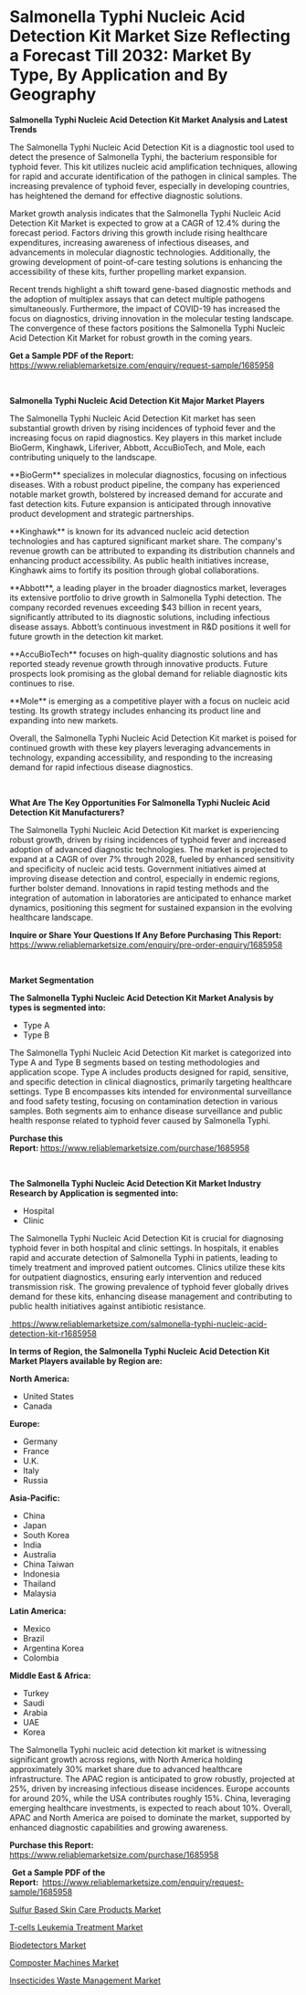 <p><h1>Salmonella Typhi Nucleic Acid Detection Kit Market Size Reflecting a Forecast Till 2032: Market By Type, By Application and By Geography</h1></p><p><strong>Salmonella Typhi Nucleic Acid Detection Kit Market Analysis and Latest Trends</strong></p>
<p><p>The Salmonella Typhi Nucleic Acid Detection Kit is a diagnostic tool used to detect the presence of Salmonella Typhi, the bacterium responsible for typhoid fever. This kit utilizes nucleic acid amplification techniques, allowing for rapid and accurate identification of the pathogen in clinical samples. The increasing prevalence of typhoid fever, especially in developing countries, has heightened the demand for effective diagnostic solutions.</p><p>Market growth analysis indicates that the Salmonella Typhi Nucleic Acid Detection Kit Market is expected to grow at a CAGR of 12.4% during the forecast period. Factors driving this growth include rising healthcare expenditures, increasing awareness of infectious diseases, and advancements in molecular diagnostic technologies. Additionally, the growing development of point-of-care testing solutions is enhancing the accessibility of these kits, further propelling market expansion.</p><p>Recent trends highlight a shift toward gene-based diagnostic methods and the adoption of multiplex assays that can detect multiple pathogens simultaneously. Furthermore, the impact of COVID-19 has increased the focus on diagnostics, driving innovation in the molecular testing landscape. The convergence of these factors positions the Salmonella Typhi Nucleic Acid Detection Kit Market for robust growth in the coming years.</p></p>
<p><strong>Get a Sample PDF of the Report:&nbsp;</strong> <a href="https://www.reliablemarketsize.com/enquiry/request-sample/1685958?utm_campaign=2115&utm_medium=2&utm_source=Github&utm_content=ia&utm_term=24032025&utm_id=salmonella-typhi-nucleic-acid-detection-kit">https://www.reliablemarketsize.com/enquiry/request-sample/1685958</a></p>
<p>&nbsp;</p>
<p><strong>Salmonella Typhi Nucleic Acid Detection Kit Major Market Players</strong></p>
<p><p>The Salmonella Typhi Nucleic Acid Detection Kit market has seen substantial growth driven by rising incidences of typhoid fever and the increasing focus on rapid diagnostics. Key players in this market include BioGerm, Kinghawk, Liferiver, Abbott, AccuBioTech, and Mole, each contributing uniquely to the landscape.</p><p>**BioGerm** specializes in molecular diagnostics, focusing on infectious diseases. With a robust product pipeline, the company has experienced notable market growth, bolstered by increased demand for accurate and fast detection kits. Future expansion is anticipated through innovative product development and strategic partnerships.</p><p>**Kinghawk** is known for its advanced nucleic acid detection technologies and has captured significant market share. The company's revenue growth can be attributed to expanding its distribution channels and enhancing product accessibility. As public health initiatives increase, Kinghawk aims to fortify its position through global collaborations.</p><p>**Abbott**, a leading player in the broader diagnostics market, leverages its extensive portfolio to drive growth in Salmonella Typhi detection. The company recorded revenues exceeding $43 billion in recent years, significantly attributed to its diagnostic solutions, including infectious disease assays. Abbott’s continuous investment in R&D positions it well for future growth in the detection kit market.</p><p>**AccuBioTech** focuses on high-quality diagnostic solutions and has reported steady revenue growth through innovative products. Future prospects look promising as the global demand for reliable diagnostic kits continues to rise.</p><p>**Mole** is emerging as a competitive player with a focus on nucleic acid testing. Its growth strategy includes enhancing its product line and expanding into new markets.</p><p>Overall, the Salmonella Typhi Nucleic Acid Detection Kit market is poised for continued growth with these key players leveraging advancements in technology, expanding accessibility, and responding to the increasing demand for rapid infectious disease diagnostics.</p></p>
<p>&nbsp;</p>
<p><strong>What Are The Key Opportunities For Salmonella Typhi Nucleic Acid Detection Kit Manufacturers?</strong></p>
<p><p>The Salmonella Typhi Nucleic Acid Detection Kit market is experiencing robust growth, driven by rising incidences of typhoid fever and increased adoption of advanced diagnostic technologies. The market is projected to expand at a CAGR of over 7% through 2028, fueled by enhanced sensitivity and specificity of nucleic acid tests. Government initiatives aimed at improving disease detection and control, especially in endemic regions, further bolster demand. Innovations in rapid testing methods and the integration of automation in laboratories are anticipated to enhance market dynamics, positioning this segment for sustained expansion in the evolving healthcare landscape.</p></p>
<p><strong>Inquire or Share Your Questions If Any Before Purchasing This Report:</strong> <a href="https://www.reliablemarketsize.com/enquiry/pre-order-enquiry/1685958?utm_campaign=2115&utm_medium=2&utm_source=Github&utm_content=ia&utm_term=24032025&utm_id=salmonella-typhi-nucleic-acid-detection-kit">https://www.reliablemarketsize.com/enquiry/pre-order-enquiry/1685958</a></p>
<p>&nbsp;</p>
<p><strong>Market Segmentation</strong></p>
<p><strong>The Salmonella Typhi Nucleic Acid Detection Kit Market Analysis by types is segmented into:</strong></p>
<p><ul><li>Type A</li><li>Type B</li></ul></p>
<p><p>The Salmonella Typhi Nucleic Acid Detection Kit market is categorized into Type A and Type B segments based on testing methodologies and application scope. Type A includes products designed for rapid, sensitive, and specific detection in clinical diagnostics, primarily targeting healthcare settings. Type B encompasses kits intended for environmental surveillance and food safety testing, focusing on contamination detection in various samples. Both segments aim to enhance disease surveillance and public health response related to typhoid fever caused by Salmonella Typhi.</p></p>
<p><strong>Purchase this Report:&nbsp;</strong><a href="https://www.reliablemarketsize.com/purchase/1685958?utm_campaign=2115&utm_medium=2&utm_source=Github&utm_content=ia&utm_term=24032025&utm_id=salmonella-typhi-nucleic-acid-detection-kit">https://www.reliablemarketsize.com/purchase/1685958</a></p>
<p>&nbsp;</p>
<p><strong>The Salmonella Typhi Nucleic Acid Detection Kit Market Industry Research by Application is segmented into:</strong></p>
<p><ul><li>Hospital</li><li>Clinic</li></ul></p>
<p><p>The Salmonella Typhi Nucleic Acid Detection Kit is crucial for diagnosing typhoid fever in both hospital and clinic settings. In hospitals, it enables rapid and accurate detection of Salmonella Typhi in patients, leading to timely treatment and improved patient outcomes. Clinics utilize these kits for outpatient diagnostics, ensuring early intervention and reduced transmission risk. The growing prevalence of typhoid fever globally drives demand for these kits, enhancing disease management and contributing to public health initiatives against antibiotic resistance.</p></p>
<p><a href="https://www.reliablemarketsize.com/salmonella-typhi-nucleic-acid-detection-kit-r1685958?utm_campaign=2115&utm_medium=2&utm_source=Github&utm_content=ia&utm_term=24032025&utm_id=salmonella-typhi-nucleic-acid-detection-kit">&nbsp;https://www.reliablemarketsize.com/salmonella-typhi-nucleic-acid-detection-kit-r1685958</a></p>
<p><strong>In terms of Region, the Salmonella Typhi Nucleic Acid Detection Kit Market Players available by Region are:</strong></p>
<p>
    <p> <strong> North America: </strong>
        <ul>
            <li>United States</li>
            <li>Canada</li>
        </ul>
        </p> 
    <p> <strong> Europe: </strong>
        <ul>
            <li>Germany</li>
            <li>France</li>
            <li>U.K.</li>
            <li>Italy</li>
            <li>Russia</li>
        </ul>
        </p> 
    <p> <strong> Asia-Pacific: </strong>
        <ul>
            <li>China</li>
            <li>Japan</li>
            <li>South Korea</li>
            <li>India</li>
            <li>Australia</li>
            <li>China Taiwan</li>
            <li>Indonesia</li>
            <li>Thailand</li>
            <li>Malaysia</li>
        </ul>
        </p> 
    <p> <strong> Latin America: </strong>
        <ul>
            <li>Mexico</li>
            <li>Brazil</li>
            <li>Argentina Korea</li>
            <li>Colombia</li>
        </ul>
        </p> 
    <p> <strong> Middle East & Africa: </strong>
        <ul>
            <li>Turkey</li>
            <li>Saudi</li>
            <li>Arabia</li>
            <li>UAE</li>
            <li>Korea</li>
        </ul>
    </p>
    </p>
<p><p>The Salmonella Typhi nucleic acid detection kit market is witnessing significant growth across regions, with North America holding approximately 30% market share due to advanced healthcare infrastructure. The APAC region is anticipated to grow robustly, projected at 25%, driven by increasing infectious disease incidences. Europe accounts for around 20%, while the USA contributes roughly 15%. China, leveraging emerging healthcare investments, is expected to reach about 10%. Overall, APAC and North America are poised to dominate the market, supported by enhanced diagnostic capabilities and growing awareness.</p></p>
<p><strong>Purchase this Report: </strong><a href="https://www.reliablemarketsize.com/purchase/1685958?utm_campaign=2115&utm_medium=2&utm_source=Github&utm_content=ia&utm_term=24032025&utm_id=salmonella-typhi-nucleic-acid-detection-kit">https://www.reliablemarketsize.com/purchase/1685958</a></p>
<p>&nbsp;<strong>Get a Sample PDF of the Report:&nbsp;&nbsp;</strong><a href="https://www.reliablemarketsize.com/enquiry/request-sample/1685958?utm_campaign=2115&utm_medium=2&utm_source=Github&utm_content=ia&utm_term=24032025&utm_id=salmonella-typhi-nucleic-acid-detection-kit">https://www.reliablemarketsize.com/enquiry/request-sample/1685958</a></p>
<p><strong></strong></p>
<p><p><a href="https://github.com/sofayahoo2023/Market-Research-Report-List-7/blob/main/sulfur-based-skin-care-products-market.md?utm_campaign=2115&utm_medium=2&utm_source=Github&utm_content=ia&utm_term=24032025&utm_id=salmonella-typhi-nucleic-acid-detection-kit">Sulfur Based Skin Care Products Market</a></p><p><a href="https://github.com/guzmabugbyf1/Market-Research-Report-List-1/blob/main/t-cells-leukemia-treatment-market.md?utm_campaign=2115&utm_medium=2&utm_source=Github&utm_content=ia&utm_term=24032025&utm_id=salmonella-typhi-nucleic-acid-detection-kit">T-cells Leukemia Treatment Market</a></p><p><a href="https://github.com/joannesouthgate/Market-Research-Report-List-5/blob/main/biodetectors-market.md?utm_campaign=2115&utm_medium=2&utm_source=Github&utm_content=ia&utm_term=24032025&utm_id=salmonella-typhi-nucleic-acid-detection-kit">Biodetectors Market</a></p><p><a href="https://github.com/melascalbirp/Market-Research-Report-List-1/blob/main/composter-machines-market.md?utm_campaign=2115&utm_medium=2&utm_source=Github&utm_content=ia&utm_term=24032025&utm_id=salmonella-typhi-nucleic-acid-detection-kit">Composter Machines Market</a></p><p><a href="https://github.com/gallatannyv6/Market-Research-Report-List-1/blob/main/insecticides-waste-management-market.md?utm_campaign=2115&utm_medium=2&utm_source=Github&utm_content=ia&utm_term=24032025&utm_id=salmonella-typhi-nucleic-acid-detection-kit">Insecticides Waste Management Market</a></p></p>